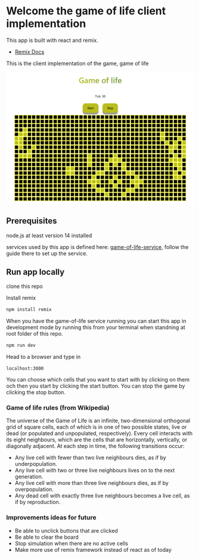 # Welcome the game of life client implementation

This app is built with react and remix. 

- [Remix Docs](https://remix.run/docs)

This is the client implementation of the game, game of life

![simultion](simulation.png)

## Prerequisites 
node.js at least version 14 installed

services used by this app is defined here: [game-of-life-service](https://github.com/lilo4591/game-of-life), follow the guide there to set up the service. 

## Run app locally
clone this repo

Install remix

```sh
npm install remix
```

When you have the game-of-life service running you can start this app in development mode by running this from your terminal when standning at root folder of this repo.

```sh
npm run dev
```

Head to a browser and type in

```
localhost:3000
```

You can choose which cells that you want to start with by clicking on them och then you start by clicking the start button. You can stop the game by clicking the stop button.

### Game of life rules (from Wikipedia)

The universe of the Game of Life is an infinite, two-dimensional orthogonal grid of square cells, each of which is in one of two possible states, live or dead (or populated and unpopulated, respectively). Every cell interacts with its eight neighbours, which are the cells that are horizontally, vertically, or diagonally adjacent. At each step in time, the following transitions occur:

* Any live cell with fewer than two live neighbours dies, as if by underpopulation.
* Any live cell with two or three live neighbours lives on to the next generation.
* Any live cell with more than three live neighbours dies, as if by overpopulation.
* Any dead cell with exactly three live neighbours becomes a live cell, as if by reproduction.


### Improvements ideas for future
* Be able to unclick buttons that are clicked
* Be able to clear the board
* Stop simulation when there are no active cells
* Make more use of remix framework instead of react as of today

